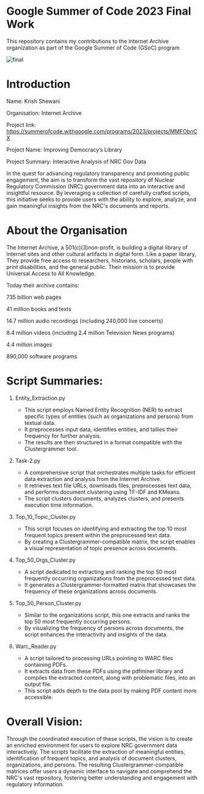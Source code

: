 # Google Summer of Code 2023 Final Work
This repository contains my contributions to the Internet Archive organization as part of the Google Summer of Code (GSoC) program 

![final](https://github.com/krish-910/GSoC_IA/assets/77330476/9148986c-d16a-4291-ba2c-029d0f85d4c0)

# Introduction
Name: Krish Shewani

Organisation: Internet Archive

Project link: https://summerofcode.withgoogle.com/programs/2023/projects/MMFObnCX 

Project Name: Improving Democracy’s Library

Project Summary: Interactive Analysis of NRC Gov Data

In the quest for advancing regulatory transparency and promoting public engagement, the aim is to transform the vast repository of Nuclear Regulatory Commission (NRC) government data into an interactive and insightful resource. By leveraging a collection of carefully crafted scripts, this initiative seeks to provide users with the ability to explore, analyze, and gain meaningful insights from the NRC's documents and reports.

# About the Organisation
The Internet Archive, a 501(c)(3)non-profit, is building a digital library of Internet sites and other cultural artifacts in digital form. Like a paper library, They provide free access to researchers, historians, scholars, people with print disabilities, and the general public. Their mission is to provide Universal Access to All Knowledge.

Today their archive contains:

735 billion web pages

41 million books and texts

14.7 million audio recordings (including 240,000 live concerts)

8.4 million videos (including 2.4 million Television News programs)

4.4 million images

890,000 software programs

# Script Summaries:

1. Entity_Extraction.py
   - This script employs Named Entity Recognition (NER) to extract specific types of entities (such as organizations and persons) from textual data.
   - It preprocesses input data, identifies entities, and tallies their frequency for further analysis.
   - The results are then structured in a format compatible with the Clustergrammer tool.

2. Task-2.py
   - A comprehensive script that orchestrates multiple tasks for efficient data extraction and analysis from the Internet Archive.
   - It retrieves text file URLs, downloads files, preprocesses text data, and performs document clustering using TF-IDF and KMeans.
   - The script clusters documents, analyzes clusters, and presents execution time information.

3. Top_10_Topic_Cluster.py
   - This script focuses on identifying and extracting the top 10 most frequent topics present within the preprocessed text data.
   - By creating a Clustergrammer-compatible matrix, the script enables a visual representation of topic presence across documents.

4. Top_50_Orgs_Cluster.py
   - A script dedicated to extracting and ranking the top 50 most frequently occurring organizations from the preprocessed text data.
   - It generates a Clustergrammer-formatted matrix that showcases the frequency of these organizations across documents.

5. Top_50_Person_Cluster.py
   - Similar to the organizations script, this one extracts and ranks the top 50 most frequently occurring persons.
   - By visualizing the frequency of persons across documents, the script enhances the interactivity and insights of the data.

6. Warc_Reader.py
   - A script tailored to processing URLs pointing to WARC files containing PDFs.
   - It extracts data from these PDFs using the pdfminer library and compiles the extracted content, along with problematic files, into an output file.
   - This script adds depth to the data pool by making PDF content more accessible.

# Overall Vision: 

Through the coordinated execution of these scripts, the vision is to create an enriched environment for users to explore NRC government data interactively. The scripts facilitate the extraction of meaningful entities, identification of frequent topics, and analysis of document clusters, organizations, and persons. The resulting Clustergrammer-compatible matrices offer users a dynamic interface to navigate and comprehend the NRC's vast repository, fostering better understanding and engagement with regulatory information.
